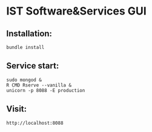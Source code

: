 IST Software&Services GUI
=========================

Installation:
-------------
    bundle install

Service start:
------
    sudo mongod &
    R CMD Rserve --vanilla &
    unicorn -p 8088 -E production

Visit:
------
    http://localhost:8088
